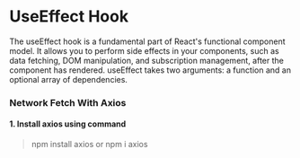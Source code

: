 # UseEffect Hook
The useEffect hook is a fundamental part of React's functional component model. It allows you to perform side effects in your components, such as data fetching, DOM manipulation, and subscription management, after the component has rendered. useEffect takes two arguments: a function and an optional array of dependencies.

### Network Fetch With Axios
#### 1. Install axios using command

> npm install axios
or
> npm i axios   
